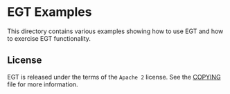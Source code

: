 # EGT Examples

This directory contains various examples showing how to use EGT and how to
exercise EGT functionality.

## License

EGT is released under the terms of the `Apache 2` license. See the [COPYING](../COPYING)
file for more information.